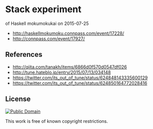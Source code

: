 # Stack experiment

of Haskell mokumokukai on 2015-07-25

* http://haskellmokumoku.connpass.com/event/17228/
* http://connpass.com/event/17927/

## References

* http://qiita.com/tanakh/items/6866d0f570d0547df026
* http://tune.hateblo.jp/entry/2015/07/13/034148
* https://twitter.com/its_out_of_tune/status/624848143335600129
* https://twitter.com/its_out_of_tune/status/624850164772028416

## License

[![Public Domain](http://i.creativecommons.org/p/mark/1.0/88x31.png)](http://creativecommons.org/publicdomain/mark/1.0/ "license")

This work is free of known copyright restrictions.
